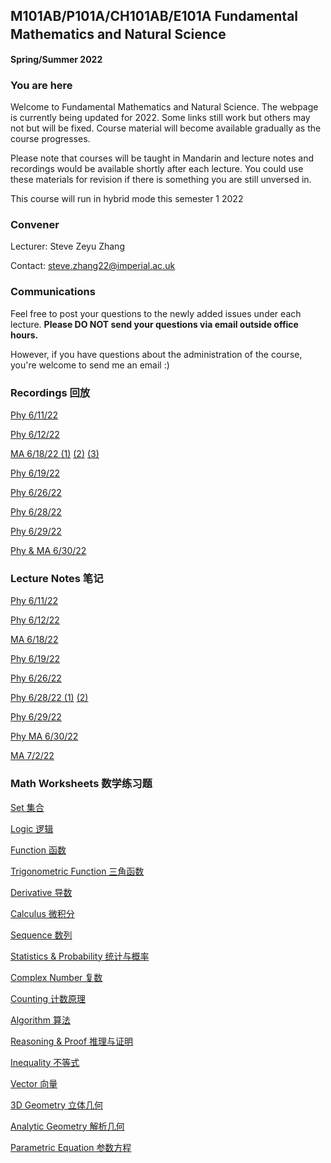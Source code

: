 ## M101AB/P101A/CH101AB/E101A Fundamental Mathematics and Natural Science　
**Spring/Summer 2022**

### You are here
Welcome to Fundamental Mathematics and Natural Science. The webpage is currently being updated for 2022. Some links still work but others may not but will be fixed. Course material will become available gradually as the course progresses.

Please note that courses will be taught in Mandarin and lecture notes and recordings would be available shortly after each lecture. You could use these materials for revision if there is something you are still unversed in.

This course will run in hybrid mode this semester 1 2022

### Convener
Lecturer: Steve Zeyu Zhang

Contact: steve.zhang22@imperial.ac.uk

### Communications
Feel free to post your questions to the newly added issues under each lecture. **Please DO NOT send your questions via email outside office hours.** 

However, if you have questions about the administration of the course, you're welcome to send me an email :)

### Recordings 回放
[Phy 6/11/22](https://anu365-my.sharepoint.com/:v:/g/personal/u7394442_anu_edu_au/ES7HfQAGOhpArIFOQh6OYVEB_rCUFj6en5KGqT6QGOGq4Q?e=LKKVUe)

[Phy 6/12/22](https://anu365-my.sharepoint.com/:v:/g/personal/u7394442_anu_edu_au/EWU1HwqXH-FBs8h_xbH98BMBmFpattenSgSYtWU3QltVcQ?e=0AhRRv)

[MA 6/18/22 (1)](https://anu365-my.sharepoint.com/:v:/g/personal/u7394442_anu_edu_au/EV1f4DK2D7NHvwrHwHZmW6MBxeIDIk3axJzmePYCTN54-Q?e=3GT3vG)
[(2)](https://anu365-my.sharepoint.com/:v:/g/personal/u7394442_anu_edu_au/Edj8jEaEYj9FuIgU4xFERa0BY5hHj08Vmp8z5I-YRFcTnw?e=JbIZNJ)
[(3)](https://anu365-my.sharepoint.com/:v:/g/personal/u7394442_anu_edu_au/EZbF95mhO6FPmJCdkZL6u9EB1Uj8Hl2ZM6NTM7kbSfRrnw?e=R3hP7V)

[Phy 6/19/22](https://anu365-my.sharepoint.com/:v:/g/personal/u7394442_anu_edu_au/Eed79GrZh_dNq-3B4ApAQAMBXwdWmmNfqQSdX9WaFSaoMA?e=8Cx5A2)

[Phy 6/26/22](https://anu365-my.sharepoint.com/:v:/g/personal/u7394442_anu_edu_au/EacjE3RD8YVOiaWkXNwwlI8BKnoN5p49DC4rKyaa43JONQ?e=kcIJaZ)

[Phy 6/28/22](https://anu365-my.sharepoint.com/:v:/g/personal/u7394442_anu_edu_au/EQ0SKRXlX4NMs1ysKahRjrEB2ZGCSap6Rx0ss1B1TFlihw?e=grR4Gj)

[Phy 6/29/22](https://anu365-my.sharepoint.com/:v:/g/personal/u7394442_anu_edu_au/ESrG7N7iqq9MtQ39bVXv63EBf3TFMZIYhly4E0CEtVocrw?e=eq1uf6)

[Phy & MA 6/30/22](https://anu365-my.sharepoint.com/:v:/g/personal/u7394442_anu_edu_au/ETqoQNAHoGtKlUyCHlZSSZ8BSeAiIQuOEnlsDjqxoUAk6w?e=KC93zn)




### Lecture Notes 笔记
[Phy 6/11/22](https://github.com/steve-zeyu-zhang/sp2022-M101/blob/main/notes/0611.png)

[Phy 6/12/22](https://github.com/steve-zeyu-zhang/sp2022-M101/blob/main/notes/0612.png)

[MA 6/18/22](https://github.com/steve-zeyu-zhang/sp22-m101/blob/main/notes/0618.png)

[Phy 6/19/22](https://github.com/steve-zeyu-zhang/sp22-m101/blob/main/notes/0619.png)

[Phy 6/26/22](https://github.com/steve-zeyu-zhang/sp22-m101/blob/main/notes/0626.png)

[Phy 6/28/22 (1)](https://github.com/steve-zeyu-zhang/sp22-m101/blob/main/notes/0628%20(1).png)
[(2)](https://github.com/steve-zeyu-zhang/sp22-m101/blob/main/notes/0628%20(2).png)

[Phy 6/29/22](https://github.com/steve-zeyu-zhang/sp22-m101/blob/main/notes/0629.png)

[Phy ](https://github.com/steve-zeyu-zhang/sp22-m101/blob/main/notes/0630%20(1).png)
[MA 6/30/22](https://github.com/steve-zeyu-zhang/sp22-m101/blob/main/notes/0630%20(2).png)

[MA 7/2/22](https://github.com/steve-zeyu-zhang/sp22-m101/blob/main/notes/0702.png)


### Math Worksheets 数学练习题

[Set 集合](https://github.com/steve-zeyu-zhang/sp22-m101/tree/main/worksheet/set)

[Logic 逻辑](https://github.com/steve-zeyu-zhang/sp22-m101/tree/main/worksheet/logic)

[Function 函数](https://github.com/steve-zeyu-zhang/sp22-m101/tree/main/worksheet/function)

[Trigonometric Function 三角函数](https://github.com/steve-zeyu-zhang/sp22-m101/tree/main/worksheet/trig)

[Derivative 导数](https://github.com/steve-zeyu-zhang/sp22-m101/tree/main/worksheet/derivative)

[Calculus 微积分](https://github.com/steve-zeyu-zhang/sp22-m101/tree/main/worksheet/calculus)

[Sequence 数列](https://github.com/steve-zeyu-zhang/sp22-m101/tree/main/worksheet/sequence)

[Statistics & Probability 统计与概率](https://github.com/steve-zeyu-zhang/sp22-m101/tree/main/worksheet/stats)

[Complex Number 复数](https://github.com/steve-zeyu-zhang/sp22-m101/tree/main/worksheet/complex)

[Counting 计数原理](https://github.com/steve-zeyu-zhang/sp22-m101/tree/main/worksheet/counting)

[Algorithm 算法](https://github.com/steve-zeyu-zhang/sp22-m101/tree/main/worksheet/algo)

[Reasoning & Proof 推理与证明](https://github.com/steve-zeyu-zhang/sp22-m101/tree/main/worksheet/proof)

[Inequality 不等式](https://github.com/steve-zeyu-zhang/sp22-m101/tree/main/worksheet/inequality)

[Vector 向量](https://github.com/steve-zeyu-zhang/sp22-m101/tree/main/worksheet/vector)

[3D Geometry 立体几何](https://github.com/steve-zeyu-zhang/sp22-m101/tree/main/worksheet/3D%20geo)

[Analytic Geometry 解析几何](https://github.com/steve-zeyu-zhang/sp22-m101/tree/main/worksheet/analytic%20geo)

[Parametric Equation 参数方程](https://github.com/steve-zeyu-zhang/sp22-m101/tree/main/worksheet/para)


